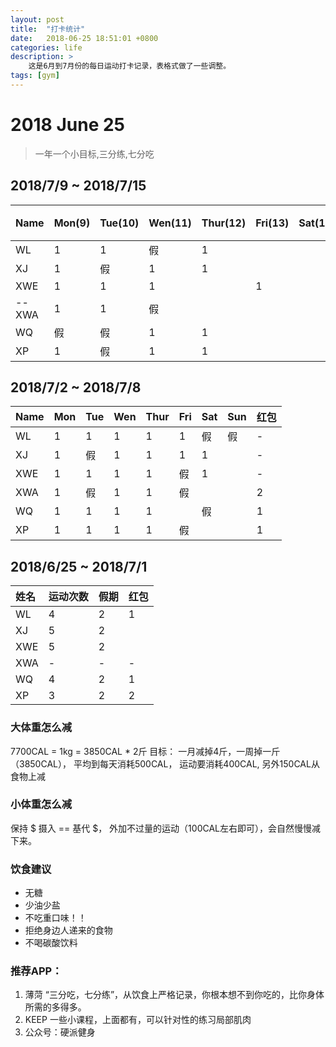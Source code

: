 ```yaml
---
layout: post
title:  "打卡统计"
date:   2018-06-25 18:51:01 +0800
categories: life
description: >
    这是6月到7月份的每日运动打卡记录，表格式做了一些调整。 
tags: [gym] 
---
```


# 2018 June 25
> 一年一个小目标,三分练,七分吃

## 2018/7/9  ~  2018/7/15

| Name | Mon(9) | Tue(10)  | Wen(11) | Thur(12)| Fri(13) | Sat(14) | Sun(15) | 红包|
|:----|:----|:----|:----|:----|:-----| ----|:-----|:--- |
| WL  |1 |1|假|1|||||
| XJ  |1 |假|1|1|||||
| XWE |1 |1|1||1||||
| --XWA |1 |1|假||||||
| WQ  |假|假 |1|1|||||
| XP  |1 |假|1|1|||||

## 2018/7/2  ~  2018/7/8

| Name | Mon | Tue | Wen | Thur| Fri | Sat| Sun| 红包|
|:----|:----|:----|:----|:----|:-----| ----|:-----|:--- |
| WL  | 1 |1 |1 |1|1|假|假|-|
| XJ  | 1 |假 |1 |1|1|1||-|
| XWE | 1 |1 |1|1|假|1||-|
| XWA | 1 |假 |1 |1|假|||2|
| WQ  | 1 |1 |1 |1||假||1|
| XP  | 1 |1 |1 |1|假|||1|

## 2018/6/25  ~  2018/7/1


| 姓名 | 运动次数   | 假期 | 红包|
|:----|:----------|:------| --- |
| WL  | 4 | 2 | 1 |
| XJ  | 5 | 2 |  |
| XWE | 5 | 2 |  |
| XWA | - | - | - |
| WQ  | 4 | 2 | 1 |
| XP  | 3 | 2 | 2 |



### 大体重怎么减
7700CAL = 1kg = 3850CAL * 2斤
目标： 一月减掉4斤，一周掉一斤（3850CAL），
平均到每天消耗500CAL， 运动要消耗400CAL,  另外150CAL从食物上减

### 小体重怎么减
保持  $ 摄入 ==  基代 $， 外加不过量的运动（100CAL左右即可），会自然慢慢减下来。

### 饮食建议
 - 无糖
 - 少油少盐
 - 不吃重口味！！
 - 拒绝身边人递来的食物
 - 不喝碳酸饮料

### 推荐APP：
1. 薄菏
   “三分吃，七分练”，从饮食上严格记录，你根本想不到你吃的，比你身体所需的多得多。
2. KEEP
   一些小课程，上面都有，可以针对性的练习局部肌肉
3. 公众号：硬派健身
